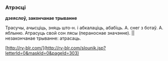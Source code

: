 ### Атрэсці
**дзеяслоў, закончанае трыванне**

Трасучы, ачысціць, зняць што-н. і абкалаціць, абабіць. А. снег з ботаў. А. яблыню. Атрасуць свой сон лясы (пераноснае значэнне). || незакончанае трыванне: атрасаць.

<a rel="author">[http://rv-blr.com/](http://rv-blr.com/slounik.jsp?letterId=0&maskId=0&pageId=303)</a>
